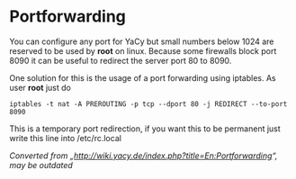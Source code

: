 # Portforwarding


You can configure any port for YaCy but small numbers below 1024 are
reserved to be used by **root** on linux. Because some firewalls block
port 8090 it can be useful to redirect the server port 80 to 8090.

One solution for this is the usage of a port forwarding using iptables.
As user **root** just do

    iptables -t nat -A PREROUTING -p tcp --dport 80 -j REDIRECT --to-port 8090

This is a temporary port redirection, if you want this to be permanent
just write this line into /etc/rc.local





_Converted from
„<http://wiki.yacy.de/index.php?title=En:Portforwarding>“, may be outdated_




